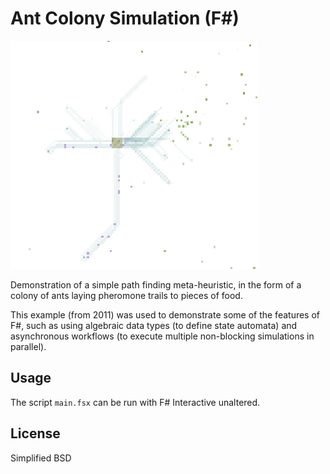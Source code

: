 # Ant Colony Simulation (F#)

![screenshot](./screenshot.png)

Demonstration of a simple path finding meta-heuristic, in the form of a colony of ants laying pheromone trails to pieces of food.

This example (from 2011) was used to demonstrate some of the features of F#, such as using algebraic data types (to define state automata) and asynchronous workflows (to execute multiple non-blocking simulations in parallel).

## Usage

The script `main.fsx` can be run with F# Interactive unaltered.

## License

Simplified BSD